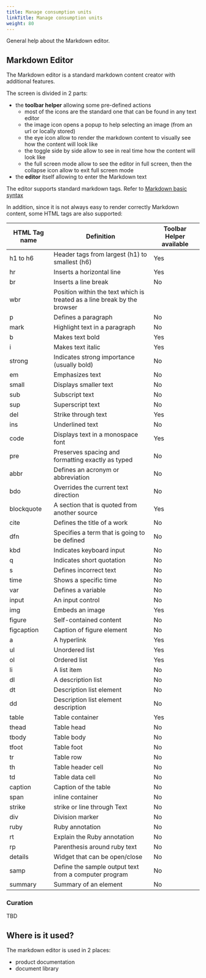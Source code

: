 ```yaml
---
title: Manage consumption units
linkTitle: Manage consumption units
weight: 80
---
```


General help about the Markdown editor.

## Markdown Editor

The Markdown editor is a standard markdown content creator with additional features.

The screen is divided in 2 parts:

* the **toolbar helper** allowing some pre-defined actions
    * most of the icons are the standard one that can be found in any text editor
    * the image icon opens a popup to help selecting an image (from an url or locally stored)
    * the eye icon allow to render the markdown content to visually see how the content will look like
    * the toggle side by side allow to see in real time how the content will look like
    * the full screen mode allow to see the editor in full screen, then the collapse icon allow to exit full screen mode
* the **editor** itself allowing to enter the Markdown text

The editor supports standard markdown tags. Refer to [Markdown basic syntax](https://www.markdownguide.org/basic-syntax/)

In addition, since it is not always easy to render correctly Markdown content, some HTML tags are also supported:

|HTML Tag name | Definition | Toolbar Helper available |
|--------------|------------|--------|
| h1 to h6 | Header tags from largest (h1) to smallest (h6) | Yes |
| hr | Inserts a horizontal line | Yes |
| br | Inserts a line break | No |
| wbr | Position within the text which is treated as a line break by the browser| |
| p | Defines a paragraph | No |
| mark | Highlight text in a paragraph | No |
| b | Makes text bold | Yes |
| i | Makes text italic | Yes |
| strong | Indicates strong importance (usually bold) | No |
| em | Emphasizes text | No |
| small | Displays smaller text | No |
| sub | Subscript text | No |
| sup | Superscript text | No |
| del | Strike through text | Yes |
| ins | Underlined text | No |
| code | Displays text in a monospace font | Yes |
| pre | Preserves spacing and formatting exactly as typed | No |
| abbr | Defines an acronym or abbreviation | No |
| bdo | Overrides the current text direction | No |
| blockquote | A section that is quoted from another source | Yes |
| cite | Defines the title of a work | No |
| dfn | Specifies a term that is going to be defined | No |
| kbd | Indicates keyboard input | No |
| q | Indicates short quotation | No |
| s | Defines incorrect text | No |
| time | Shows a specific time | No |
| var | Defines a variable | No |
| input | An input control | No |
| img | Embeds an image | Yes |
| figure | Self-contained content | No |
| figcaption | Caption of figure element | No |
| a | A hyperlink | Yes |
| ul | Unordered list | Yes |
| ol | Ordered list | Yes |
| li | A list item | No |
| dl | A description list | No |
| dt | Description list element | No |
| dd | Description list element description | No |
| table | Table container | Yes |
| thead | Table head | No |
| tbody | Table body | No |
| tfoot | Table foot | No |
| tr | Table row | No |
| th | Table header cell | No |
| td | Table data cell | No|
| caption | Caption of the table | No |
| span | inline container | No |
| strike | strike or line through Text | No |
| div | Division marker | No |
| ruby | Ruby annotation | No |
| rt | Explain the Ruby annotation | No |
| rp | Parenthesis around ruby text | No |
| details | Widget that can be open/close | No |
| samp | Define the sample output text from a computer program | No |
| summary | Summary of an element | No |

### Curation

TBD

## Where is it used?

The markdown editor is used in 2 places:

* product documentation
* document library